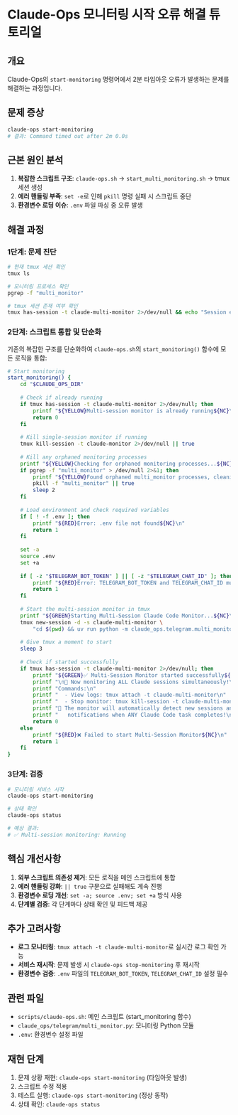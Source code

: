 # Claude-Ops 모니터링 시작 오류 해결 튜토리얼

## 개요

Claude-Ops의 `start-monitoring` 명령어에서 2분 타임아웃 오류가 발생하는 문제를 해결하는 과정입니다.

## 문제 증상

```bash
claude-ops start-monitoring
# 결과: Command timed out after 2m 0.0s
```

## 근본 원인 분석

1. **복잡한 스크립트 구조**: `claude-ops.sh` → `start_multi_monitoring.sh` → tmux 세션 생성
2. **에러 핸들링 부족**: `set -e`로 인해 `pkill` 명령 실패 시 스크립트 중단
3. **환경변수 로딩 이슈**: `.env` 파일 파싱 중 오류 발생

## 해결 과정

### 1단계: 문제 진단

```bash
# 현재 tmux 세션 확인
tmux ls

# 모니터링 프로세스 확인
pgrep -f "multi_monitor"

# tmux 세션 존재 여부 확인
tmux has-session -t claude-multi-monitor 2>/dev/null && echo "Session exists" || echo "Session not found"
```

### 2단계: 스크립트 통합 및 단순화

기존의 복잡한 구조를 단순화하여 `claude-ops.sh`의 `start_monitoring()` 함수에 모든 로직을 통합:

```bash
# Start monitoring
start_monitoring() {
    cd "$CLAUDE_OPS_DIR"
    
    # Check if already running
    if tmux has-session -t claude-multi-monitor 2>/dev/null; then
        printf "${YELLOW}Multi-session monitor is already running${NC}\n"
        return 0
    fi
    
    # Kill single-session monitor if running
    tmux kill-session -t claude-monitor 2>/dev/null || true
    
    # Kill any orphaned monitoring processes
    printf "${YELLOW}Checking for orphaned monitoring processes...${NC}\n"
    if pgrep -f "multi_monitor" > /dev/null 2>&1; then
        printf "${YELLOW}Found orphaned multi_monitor processes, cleaning up...${NC}\n"
        pkill -f "multi_monitor" || true
        sleep 2
    fi
    
    # Load environment and check required variables
    if [ ! -f .env ]; then
        printf "${RED}Error: .env file not found${NC}\n"
        return 1
    fi
    
    set -a
    source .env
    set +a
    
    if [ -z "$TELEGRAM_BOT_TOKEN" ] || [ -z "$TELEGRAM_CHAT_ID" ]; then
        printf "${RED}Error: TELEGRAM_BOT_TOKEN and TELEGRAM_CHAT_ID must be set in .env${NC}\n"
        return 1
    fi
    
    # Start the multi-session monitor in tmux
    printf "${GREEN}Starting Multi-Session Claude Code Monitor...${NC}\n"
    tmux new-session -d -s claude-multi-monitor \
        "cd $(pwd) && uv run python -m claude_ops.telegram.multi_monitor"
    
    # Give tmux a moment to start
    sleep 3
    
    # Check if started successfully
    if tmux has-session -t claude-multi-monitor 2>/dev/null; then
        printf "${GREEN}✅ Multi-Session Monitor started successfully${NC}\n"
        printf "\n🎯 Now monitoring ALL Claude sessions simultaneously!\n\n"
        printf "Commands:\n"
        printf "  - View logs: tmux attach -t claude-multi-monitor\n"
        printf "  - Stop monitor: tmux kill-session -t claude-multi-monitor\n\n"
        printf "🚀 The monitor will automatically detect new sessions and send\n"
        printf "   notifications when ANY Claude Code task completes!\n"
        return 0
    else
        printf "${RED}❌ Failed to start Multi-Session Monitor${NC}\n"
        return 1
    fi
}
```

### 3단계: 검증

```bash
# 모니터링 서비스 시작
claude-ops start-monitoring

# 상태 확인
claude-ops status

# 예상 결과:
# ✅ Multi-session monitoring: Running
```

## 핵심 개선사항

1. **외부 스크립트 의존성 제거**: 모든 로직을 메인 스크립트에 통합
2. **에러 핸들링 강화**: `|| true` 구문으로 실패해도 계속 진행
3. **환경변수 로딩 개선**: `set -a; source .env; set +a` 방식 사용
4. **단계별 검증**: 각 단계마다 상태 확인 및 피드백 제공

## 추가 고려사항

- **로그 모니터링**: `tmux attach -t claude-multi-monitor`로 실시간 로그 확인 가능
- **서비스 재시작**: 문제 발생 시 `claude-ops stop-monitoring` 후 재시작
- **환경변수 검증**: `.env` 파일의 `TELEGRAM_BOT_TOKEN`, `TELEGRAM_CHAT_ID` 설정 필수

## 관련 파일

- `scripts/claude-ops.sh`: 메인 스크립트 (start_monitoring 함수)
- `claude_ops/telegram/multi_monitor.py`: 모니터링 Python 모듈
- `.env`: 환경변수 설정 파일

## 재현 단계

1. 문제 상황 재현: `claude-ops start-monitoring` (타임아웃 발생)
2. 스크립트 수정 적용
3. 테스트 실행: `claude-ops start-monitoring` (정상 동작)
4. 상태 확인: `claude-ops status`